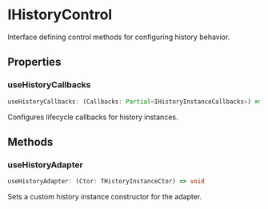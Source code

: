 # IHistoryControl

Interface defining control methods for configuring history behavior.

## Properties

### useHistoryCallbacks

```ts
useHistoryCallbacks: (Callbacks: Partial<IHistoryInstanceCallbacks>) => void
```

Configures lifecycle callbacks for history instances.

## Methods

### useHistoryAdapter

```ts
useHistoryAdapter: (Ctor: THistoryInstanceCtor) => void
```

Sets a custom history instance constructor for the adapter.
